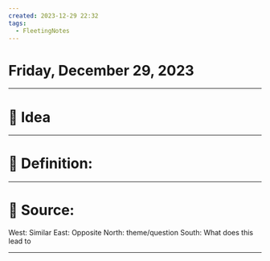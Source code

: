 ```yaml
---
created: 2023-12-29 22:32
tags:
  - FleetingNotes
---
```

# Friday, December 29, 2023

---
# 📝 Idea

---
# 📝 Definition:

---
# 📝 Source:

West: Similar
East: Opposite
North: theme/question
South: What does this lead to

---
